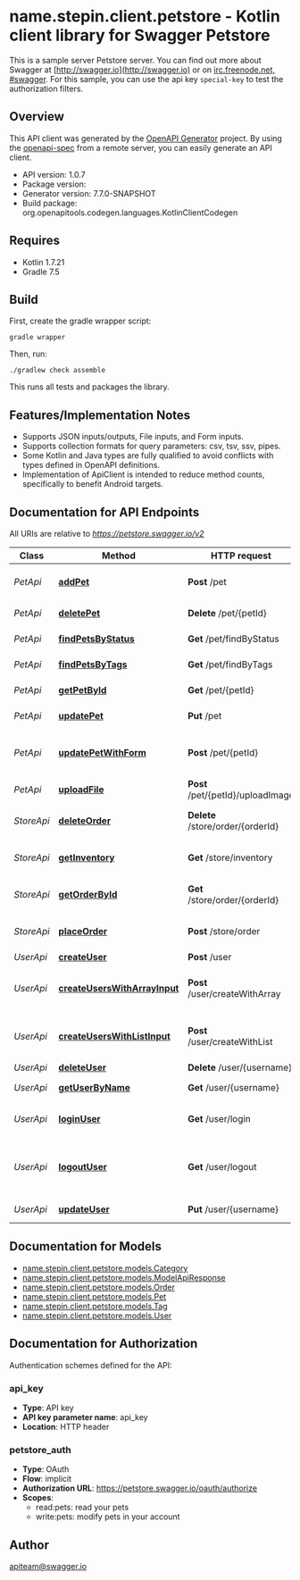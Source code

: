 # name.stepin.client.petstore - Kotlin client library for Swagger Petstore

This is a sample server Petstore server.  You can find out more about Swagger at [http://swagger.io](http://swagger.io) or on [irc.freenode.net, #swagger](http://swagger.io/irc/).  For this sample, you can use the api key `special-key` to test the authorization filters.

## Overview
This API client was generated by the [OpenAPI Generator](https://openapi-generator.tech) project.  By using the [openapi-spec](https://github.com/OAI/OpenAPI-Specification) from a remote server, you can easily generate an API client.

- API version: 1.0.7
- Package version: 
- Generator version: 7.7.0-SNAPSHOT
- Build package: org.openapitools.codegen.languages.KotlinClientCodegen

## Requires

* Kotlin 1.7.21
* Gradle 7.5

## Build

First, create the gradle wrapper script:

```
gradle wrapper
```

Then, run:

```
./gradlew check assemble
```

This runs all tests and packages the library.

## Features/Implementation Notes

* Supports JSON inputs/outputs, File inputs, and Form inputs.
* Supports collection formats for query parameters: csv, tsv, ssv, pipes.
* Some Kotlin and Java types are fully qualified to avoid conflicts with types defined in OpenAPI definitions.
* Implementation of ApiClient is intended to reduce method counts, specifically to benefit Android targets.

<a id="documentation-for-api-endpoints"></a>
## Documentation for API Endpoints

All URIs are relative to *https://petstore.swagger.io/v2*

| Class | Method | HTTP request | Description |
| ------------ | ------------- | ------------- | ------------- |
| *PetApi* | [**addPet**](docs/PetApi.md#addpet) | **Post** /pet | Add a new pet to the store |
| *PetApi* | [**deletePet**](docs/PetApi.md#deletepet) | **Delete** /pet/{petId} | Deletes a pet |
| *PetApi* | [**findPetsByStatus**](docs/PetApi.md#findpetsbystatus) | **Get** /pet/findByStatus | Finds Pets by status |
| *PetApi* | [**findPetsByTags**](docs/PetApi.md#findpetsbytags) | **Get** /pet/findByTags | Finds Pets by tags |
| *PetApi* | [**getPetById**](docs/PetApi.md#getpetbyid) | **Get** /pet/{petId} | Find pet by ID |
| *PetApi* | [**updatePet**](docs/PetApi.md#updatepet) | **Put** /pet | Update an existing pet |
| *PetApi* | [**updatePetWithForm**](docs/PetApi.md#updatepetwithform) | **Post** /pet/{petId} | Updates a pet in the store with form data |
| *PetApi* | [**uploadFile**](docs/PetApi.md#uploadfile) | **Post** /pet/{petId}/uploadImage | uploads an image |
| *StoreApi* | [**deleteOrder**](docs/StoreApi.md#deleteorder) | **Delete** /store/order/{orderId} | Delete purchase order by ID |
| *StoreApi* | [**getInventory**](docs/StoreApi.md#getinventory) | **Get** /store/inventory | Returns pet inventories by status |
| *StoreApi* | [**getOrderById**](docs/StoreApi.md#getorderbyid) | **Get** /store/order/{orderId} | Find purchase order by ID |
| *StoreApi* | [**placeOrder**](docs/StoreApi.md#placeorder) | **Post** /store/order | Place an order for a pet |
| *UserApi* | [**createUser**](docs/UserApi.md#createuser) | **Post** /user | Create user |
| *UserApi* | [**createUsersWithArrayInput**](docs/UserApi.md#createuserswitharrayinput) | **Post** /user/createWithArray | Creates list of users with given input array |
| *UserApi* | [**createUsersWithListInput**](docs/UserApi.md#createuserswithlistinput) | **Post** /user/createWithList | Creates list of users with given input array |
| *UserApi* | [**deleteUser**](docs/UserApi.md#deleteuser) | **Delete** /user/{username} | Delete user |
| *UserApi* | [**getUserByName**](docs/UserApi.md#getuserbyname) | **Get** /user/{username} | Get user by user name |
| *UserApi* | [**loginUser**](docs/UserApi.md#loginuser) | **Get** /user/login | Logs user into the system |
| *UserApi* | [**logoutUser**](docs/UserApi.md#logoutuser) | **Get** /user/logout | Logs out current logged in user session |
| *UserApi* | [**updateUser**](docs/UserApi.md#updateuser) | **Put** /user/{username} | Updated user |


<a id="documentation-for-models"></a>
## Documentation for Models

 - [name.stepin.client.petstore.models.Category](docs/Category.md)
 - [name.stepin.client.petstore.models.ModelApiResponse](docs/ModelApiResponse.md)
 - [name.stepin.client.petstore.models.Order](docs/Order.md)
 - [name.stepin.client.petstore.models.Pet](docs/Pet.md)
 - [name.stepin.client.petstore.models.Tag](docs/Tag.md)
 - [name.stepin.client.petstore.models.User](docs/User.md)


<a id="documentation-for-authorization"></a>
## Documentation for Authorization


Authentication schemes defined for the API:
<a id="api_key"></a>
### api_key

- **Type**: API key
- **API key parameter name**: api_key
- **Location**: HTTP header

<a id="petstore_auth"></a>
### petstore_auth

- **Type**: OAuth
- **Flow**: implicit
- **Authorization URL**: https://petstore.swagger.io/oauth/authorize
- **Scopes**: 
  - read:pets: read your pets
  - write:pets: modify pets in your account



## Author

apiteam@swagger.io
